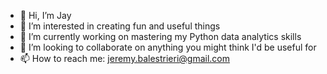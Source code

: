 - 👋 Hi, I’m Jay
- 👀 I’m interested in creating fun and useful things
- 🌱 I’m currently working on mastering my Python data analytics skills
- 💞️ I’m looking to collaborate on anything you might think I'd be useful for
- 📫 How to reach me: jeremy.balestrieri@gmail.com

<!---
jayisedge/jayisedge is a ✨ special ✨ repository because its `README.md` (this file) appears on your GitHub profile.
You can click the Preview link to take a look at your changes.
--->
